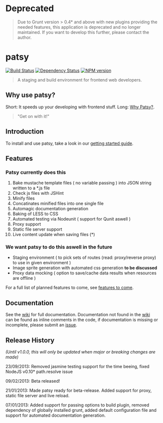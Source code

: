 # Deprecated

> Due to Grunt version > 0.4* and above with new plugins providing the needed features, this application is deprecated and no longer maintained.
If you want to develop this further, please contact the author.

# patsy

[![Build Status](https://travis-ci.org/phun-ky/patsy.png)](https://travis-ci.org/phun-ky/patsy)
[![Dependency Status](https://gemnasium.com/phun-ky/patsy.png)](https://gemnasium.com/phun-ky/patsy)
[![NPM version](https://badge.fury.io/js/patsy.png)](http://badge.fury.io/js/patsy)

> A staging and build environment for frontend web developers.

## Why use patsy?

Short: It speeds up your developing with frontend stuff.
Long: [Why Patsy?](https://github.com/phun-ky/patsy/wiki/Why-patsy).

> "Get on with it!"

## Introduction

To install and use patsy, take a look in our [getting started guide](https://github.com/phun-ky/patsy/wiki/Getting-started).

## Features

### Patsy currently does this

1. Bake mustache template files ( no variable passing ) into JSON string written to a *.js file
2. Check js files with JSHint
3. Minify files
4. Concatinates minified files into one single file
5. Automagic documentation generation
6. Baking of LESS to CSS
7. Automated testing via Nodeunit ( support for Qunit aswell )
8. Proxy support
9. Static file server support
10. Live content update when saving files (*)

### We want patsy to do this aswell in the future

* Staging environment ( to pick sets of routes (read: proxy/reverse proxy) to use in given environment )
* Image sprite generation with automated css generation **to be discussed**
* Proxy data mocking ( option to save/cache data results when resources are offline )

For a full list of planned features to come, see [features to come][features_planned].

## Documentation

See the [wiki] for full documentation. Documentation not found in the [wiki] can be found as inline comments in the code,
if documentation is missing or incomplete, please submit an [issue][issues].


[node]: http://nodejs.org/
[grunt]: https://github.com/gruntjs/grunt
[npm]: http://npmjs.org/
[wiki]: http://github.com/phun-ky/patsy/wiki/
[why]: http://github.com/phun-ky/patsy/wiki/Why-patsy%3F
[patsy]: http://github.com/phun-ky/patsy
[features_planned]: https://github.com/phun-ky/patsy/issues?labels=feature+planned&page=1&state=open
[issues]: https://github.com/phun-ky/patsy/issues

## Release History
_(Until v1.0.0, this will only be updated when major or breaking changes are made)_

23/09/2013: Removed jasmine testing support for the time beeing, fixed NodeJS v0.10* path.resolve issue

09/02/2013: Beta released!

21/01/2013: Made patsy ready for beta-release. Added support for proxy, static file server and live reload.

07/01/2013: Added support for passing options to build plugin, removed dependency of globally installed grunt,
added default configuration file and support for automated documentation generation.


